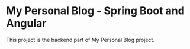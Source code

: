# My Personal Blog - Spring Boot and Angular
This project is the backend part of My Personal Blog project.
